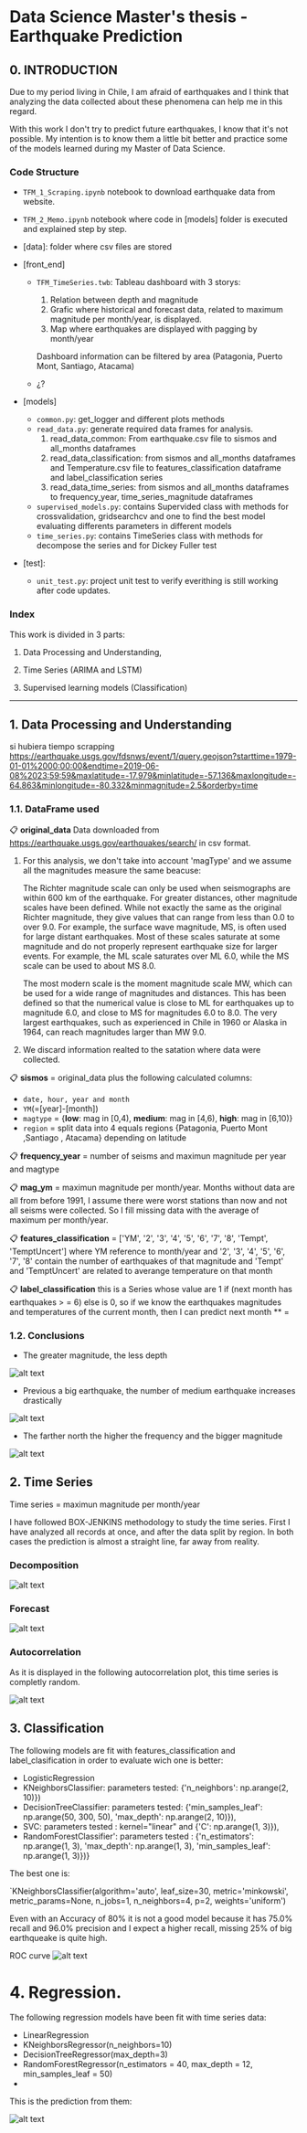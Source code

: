 # Data Science Master's thesis - Earthquake Prediction

## 0. INTRODUCTION

Due to my period living in Chile, I am afraid of earthquakes and I think that analyzing the data collected about these phenomena can help me in this regard.

With this work I don't try to predict future earthquakes, I know that it's not possible. My intention is to know them a little bit better and practice some of the models learned during my Master of Data Science.

### Code Structure

* `TFM_1_Scraping.ipynb` notebook to download earthquake data from website.

* `TFM_2_Memo.ipynb` notebook where code in [models] folder is executed and explained step by step. 

* [data]: folder where csv files are stored

* [front_end]
    * `TFM_TimeSeries.twb`: Tableau dashboard with 3 storys:
        1. Relation between depth and magnitude
        2. Grafic where historical and forecast data, related to maximum magnitude per month/year, is displayed.
        3. Map where earthquakes are displayed with pagging by month/year
        
        Dashboard information can be filtered by area (Patagonia, Puerto Mont, Santiago, Atacama)
    * ¿? 
* [models]
    * `common.py`: get_logger and different plots methods
    * `read_data.py`: generate required data frames for analysis.
        1. read_data_common: From earthquake.csv file to sismos and all_months dataframes
        2. read_data_classification: from sismos and all_months dataframes and Temperature.csv file to features_classification dataframe and label_classification series
        3. read_data_time_series: from sismos and all_months dataframes to frequency_year, time_series_magnitude dataframes
    * `supervised_models.py`: contains Supervided class with methods for crossvalidation, gridsearchcv and one to find the best model evaluating differents parameters in different models 
    * `time_series.py`: contains TimeSeries class with methods for decompose the series and for Dickey Fuller test
    
* [test]: 
    * `unit_test.py`: project unit test to verify everithing is still working after code updates. 
    
### Index

This work is divided in 3 parts:

1. Data Processing and Understanding,

2. Time Series (ARIMA and LSTM) 

3. Supervised learning models (Classification)

____________________________________________________________________________________________________________________________

## 1. Data Processing and Understanding

si hubiera tiempo scrapping https://earthquake.usgs.gov/fdsnws/event/1/query.geojson?starttime=1979-01-01%2000:00:00&endtime=2019-06-08%2023:59:59&maxlatitude=-17.979&minlatitude=-57.136&maxlongitude=-64.863&minlongitude=-80.332&minmagnitude=2.5&orderby=time

### 1.1. DataFrame used

:clipboard: **original_data**
Data downloaded from https://earthquake.usgs.gov/earthquakes/search/ in csv format.

1. For this analysis, we don't take into account 'magType' and we assume all the magnitudes measure the same beacuse:

    The Richter magnitude scale can only be used when seismographs are within 600 km of the earthquake. For greater distances, other magnitude scales have been defined. While not exactly the same as the original Richter magnitude, they give values that can range from less than 0.0 to over 9.0. For example, the surface wave magnitude, MS, is often used for large distant earthquakes. Most of these scales saturate at some magnitude and do not properly represent earthquake size for larger events. For example, the ML scale saturates over ML 6.0, while the MS scale can be used to about MS 8.0.

    The most modern scale is the moment magnitude scale MW, which can be used for a wide range of magnitudes and distances. This has been defined so that the numerical value is close to ML for earthquakes up to magnitude 6.0, and close to MS for magnitudes 6.0 to 8.0. The very largest earthquakes, such as experienced in Chile in 1960 or Alaska in 1964, can reach magnitudes larger than MW 9.0.

2. We discard information realted to the satation where data were collected.

:clipboard: **sismos** = original_data plus the following calculated columns:
* `date, hour, year and month`
* `YM`(=[year]-[month])
* `magtype` = {__low__: mag in [0,4), __medium__: mag in [4,6), __high__: mag in [6,10)}
* `region` = split data into 4 equals regions {Patagonia, Puerto Mont ,Santiago , Atacama} depending on latitude

:clipboard: **frequency_year** = number of seisms and maximun magnitude per year and magtype

:clipboard: **mag_ym** = maximun magnitude per month/year. Months without data are all from before 1991, I assume there were worst stations than now and not all seisms were collected. So I fill missing data with the average of maximum per month/year.

:clipboard: **features_classification** = ['YM', '2', '3', '4', '5', '6', '7', '8', 'Tempt', 'TemptUncert'] where YM reference to month/year and '2', '3', '4', '5', '6', '7', '8' contain the number of earthquakes of that magnitude and 'Tempt' and 'TemptUncert' are related to averange temperature on that month

:clipboard: **label_classification** this is a Series whose value are 1 if (next month has earthquakes > = 6) else is 0,
 so if we know the earthquakes magnitudes and temperatures of the current month, then I can predict next month
 ** = 

### 1.2. Conclusions

* The greater magnitude, the less depth

![alt text](./images/Conclusion1.png)

* Previous a big earthquake, the number of medium earthquake increases drastically

![alt text](./images/Conclusion2.png)

* The farther north the higher the frequency and the bigger magnitude

![alt text](./images/Conclusion3.png)

## 2. Time Series 

Time series = maximun magnitude per month/year

I have followed BOX-JENKINS methodology to study the time series. First I have analyzed all records at once, and after the data split by region. In both cases the prediction is almost a straight line, far away from reality.

### Decomposition
![alt text](./images/TimeSeries1.png)

### Forecast
![alt text](./images/TimeSeries2.png)

### Autocorrelation
As it is displayed in the following autocorrelation plot, this time series is completly random.

![alt text](./images/TimeSeries3.png)

## 3. Classification 

The following models are fit with features_classification and label_clasification in order to evaluate wich one is better:

* LogisticRegression 
* KNeighborsClassifier: parameters tested: {'n_neighbors': np.arange(2, 10)})
* DecisionTreeClassifier: parameters tested: {'min_samples_leaf': np.arange(50, 300, 50),
                                             'max_depth': np.arange(2, 10)}),
* SVC: parameters tested : kernel="linear" and {'C': np.arange(1, 3)}),
* RandomForestClassifier': parameters tested : {'n_estimators': np.arange(1, 3),
                                                'max_depth': np.arange(1, 3),
                                                'min_samples_leaf': np.arange(1, 3)})}
                                                
The best one is:

`KNeighborsClassifier(algorithm='auto', leaf_size=30, metric='minkowski',
           metric_params=None, n_jobs=1, n_neighbors=4, p=2,
           weights='uniform')

Even with an Accuracy of 80% it is not a good model because it has 75.0% recall and 96.0% precision and I expect a higher recall, missing 25% of big earthqueake is quite high.

ROC curve
![alt text](./images/roc.png)

# 4. Regression.

The following regression models have been fit with time series data:

* LinearRegression
* KNeighborsRegressor(n_neighbors=10)
* DecisionTreeRegressor(max_depth=3)
* RandomForestRegressor(n_estimators = 40, max_depth = 12, min_samples_leaf = 50)
* 

This is the prediction from them:

![alt text](./images/reg.png)

